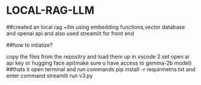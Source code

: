 # LOCAL-RAG-LLM
##created an local rag +llm using embedding functions,vector database and openai api and also used streamlit for front end

##how to intialize?

copy the files from the repositry and load them up in vscode
2.set open ai api key or hugging face api(make sure u have access to gemma-2b model)
##thats it open terminal and run commands pip install -r requirmetns.txt and enter command streamlit run v3.py
